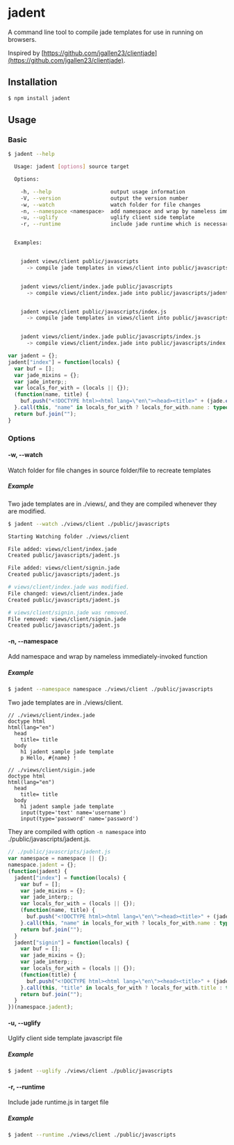 # jadent
A command line tool to compile jade templates for use in running on browsers.

Inspired by [https://github.com/jgallen23/clientjade](https://github.com/jgallen23/clientjade).

## Installation
```bash
$ npm install jadent
```

## Usage
### Basic

```bash
$ jadent --help

  Usage: jadent [options] source target

  Options:

    -h, --help                   output usage information
    -V, --version                output the version number
    -w, --watch                  watch folder for file changes
    -n, --namespace <namespace>  add namespace and wrap by nameless immediately-invoked function
    -u, --uglify                 uglify client side template
    -r, --runtime                include jade runtime which is necessary for client browser


  Examples:


    jadent views/client public/javascripts
      -> compile jade templates in views/client into public/javascripts/jadent.js


    jadent views/client/index.jade public/javascripts
      -> compile views/client/index.jade into public/javascripts/jadent.js


    jadent views/client public/javascripts/index.js
      -> compile jade templates in views/client into public/javascripts/index.js


    jadent views/client/index.jade public/javascripts/index.js
      -> compile views/client/index.jade into public/javascripts/index.js
```

```javascript
var jadent = {};
jadent["index"] = function(locals) {
  var buf = [];
  var jade_mixins = {};
  var jade_interp;;
  var locals_for_with = (locals || {});
  (function(name, title) {
    buf.push("<!DOCTYPE html><html lang=\"en\"><head><title>" + (jade.escape(null == (jade_interp = title) ? "" : jade_interp)) + "</title></head><body><h1>jadent sample jade template</h1><p>Hello, " + (jade.escape((jade_interp = name) == null ? '' : jade_interp)) + " !</p></body></html>");
  }.call(this, "name" in locals_for_with ? locals_for_with.name : typeof name !== "undefined" ? name : undefined, "title" in locals_for_with ? locals_for_with.title : typeof title !== "undefined" ? title : undefined));;
  return buf.join("");
}
```

### Options
#### -w, --watch
Watch folder for file changes in source folder/file to recreate templates

##### Example
Two jade templates are in ./views/, and they are compiled whenever they are modified.

```bash
$ jadent --watch ./views/client ./public/javascripts

Starting Watching folder ./views/client

File added: views/client/index.jade
Created public/javascripts/jadent.js

File added: views/client/signin.jade
Created public/javascripts/jadent.js

# views/client/index.jade was modified.
File changed: views/client/index.jade
Created public/javascripts/jadent.js

# views/client/signin.jade was removed.
File removed: views/client/signin.jade
Created public/javascripts/jadent.js
```

#### -n, --namespace <namespace>
Add namespace and wrap by nameless immediately-invoked function

##### Example
```bash
$ jadent --namespace namespace ./views/client ./public/javascripts
```

Two jade templates are in ./views/client.

```jade
// ./views/client/index.jade
doctype html
html(lang="en")
  head
    title= title
  body
    h1 jadent sample jade template
    p Hello, #{name} !
```

```jade
// ./views/client/sigin.jade
doctype html
html(lang="en")
  head
    title= title
  body
    h1 jadent sample jade template
    input(type='text' name='username')
    input(type='password' name='password')
```

They are compiled with option `-n namespace` into ./public/javascripts/jadent.js.

```javascript
// ./public/javascripts/jadent.js
var namespace = namespace || {};
namespace.jadent = {};
(function(jadent) {
  jadent["index"] = function(locals) {
    var buf = [];
    var jade_mixins = {};
    var jade_interp;;
    var locals_for_with = (locals || {});
    (function(name, title) {
      buf.push("<!DOCTYPE html><html lang=\"en\"><head><title>" + (jade.escape(null == (jade_interp = title) ? "" : jade_interp)) + "</title></head><body><h1>jadent sample jade template</h1><p>Hello, " + (jade.escape((jade_interp = name) == null ? '' : jade_interp)) + " !</p></body></html>");
    }.call(this, "name" in locals_for_with ? locals_for_with.name : typeof name !== "undefined" ? name : undefined, "title" in locals_for_with ? locals_for_with.title : typeof title !== "undefined" ? title : undefined));;
    return buf.join("");
  }
  jadent["signin"] = function(locals) {
    var buf = [];
    var jade_mixins = {};
    var jade_interp;;
    var locals_for_with = (locals || {});
    (function(title) {
      buf.push("<!DOCTYPE html><html lang=\"en\"><head><title>" + (jade.escape(null == (jade_interp = title) ? "" : jade_interp)) + "</title></head><body><h1>jadent sample jade template</h1><input type=\"text\" name=\"username\"><input type=\"password\" name=\"password\"></body></html>");
    }.call(this, "title" in locals_for_with ? locals_for_with.title : typeof title !== "undefined" ? title : undefined));;
    return buf.join("");
  }
})(namespace.jadent);
```

#### -u, --uglify
Uglify client side template javascript file

##### Example
```bash
$ jadent --uglify ./views/client ./public/javascripts
```

#### -r, --runtime
Include jade runtime.js in target file

##### Example
```bash
$ jadent --runtime ./views/client ./public/javascripts
```
